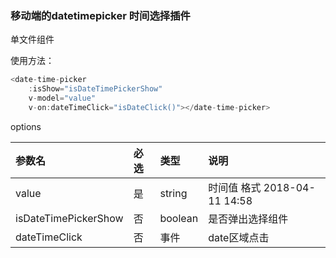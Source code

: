 ### 移动端的datetimepicker 时间选择插件

单文件组件

使用方法：

```javascript
<date-time-picker
    :isShow="isDateTimePickerShow" 
    v-model="value"
    v-on:dateTimeClick="isDateClick()"></date-time-picker>
```

options

|参数名|必选|类型|说明|
|:----|:---|:-----|:-----|
|value|是|string|时间值 格式 2018-04-11 14:58|
|isDateTimePickerShow|否|boolean|是否弹出选择组件|
|dateTimeClick|否|事件|date区域点击|